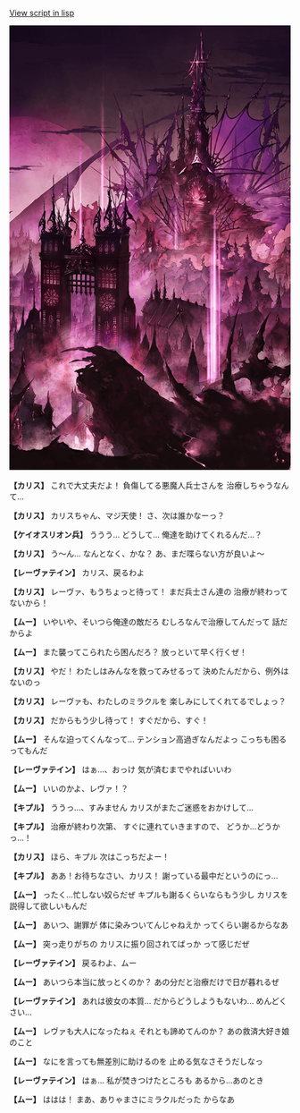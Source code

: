 [View script in lisp](../scripts/100212013.txt)

![devil_world.png](../images/backgrounds/devil_world.png)

**【カリス】**
これで大丈夫だよ！
負傷してる悪魔人兵士さんを
治療しちゃうなんて…

**【カリス】**
カリスちゃん、マジ天使！
さ、次は誰かなーっ？

**【ケイオスリオン兵】**
ううう…
どうして…
俺達を助けてくれるんだ…？

**【カリス】**
う～ん…
なんとなく、かな？
あ、まだ喋らない方が良いよ～

**【レーヴァテイン】**
カリス、戻るわよ

**【カリス】**
レーヴァ、もうちょっと待って！
まだ兵士さん達の
治療が終わってないから！

**【ムー】**
いやいや、そいつら俺達の敵だろ
むしろなんで治療してんだって
話だからよ

**【ムー】**
また襲ってこられたら困んだろ？
放っといて早く行くぜ！

**【カリス】**
やだ！
わたしはみんなを救ってみせるって
決めたんだから、例外はないのっ

**【カリス】**
レーヴァも、わたしのミラクルを
楽しみにしてくれてるでしょっ？

**【カリス】**
だからもう少し待って！
すぐだから、すぐ！

**【ムー】**
そんな迫ってくんなって…
テンション高過ぎなんだよっ
こっちも困るってもんだ

**【レーヴァテイン】**
はぁ…、おっけ
気が済むまでやればいいわ

**【ムー】**
いいのかよ、レヴァ！？

**【キプル】**
ううっ…、すみません
カリスがまたご迷惑をおかけして…

**【キプル】**
治療が終わり次第、
すぐに連れていきますので、
どうか…どうかっ…！

**【カリス】**
ほら、キプル
次はこっちだよー！

**【キプル】**
ああ！お待ちなさい、カリス！
謝っている最中だというのにっ…

**【ムー】**
ったく…忙しない奴らだぜ
キプルも謝るくらいならもう少し
カリスを説得して欲しいもんだ

**【ムー】**
あいつ、謝罪が
体に染みついてんじゃねえか
ってくらい謝るからなあ

**【ムー】**
突っ走りがちの
カリスに振り回されてばっか
って感じだぜ

**【レーヴァテイン】**
戻るわよ、ムー

**【ムー】**
あいつら本当に放っとくのか？
あの分だと治療だけで日が暮れるぜ

**【レーヴァテイン】**
あれは彼女の本質…
だからどうしようもないわ…
めんどくさい…

**【ムー】**
レヴァも大人になったねぇ
それとも諦めてんのか？
あの救済大好き娘のこと

**【ムー】**
なにを言っても無差別に助けるのを
止める気なさそうだしなっ

**【レーヴァテイン】**
はぁ…
私が焚きつけたところも
あるから…あのとき

**【ムー】**
ははは！
まあ、ありゃまさにミラクルだった
からなあ